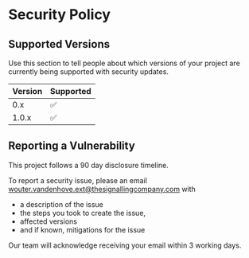 # Security Policy

## Supported Versions

Use this section to tell people about which versions of your project are
currently being supported with security updates.

| Version | Supported          |
| ------- | ------------------ |
| 0.x     | :white_check_mark: |
| 1.0.x   | :white_check_mark: |

## Reporting a Vulnerability

This project follows a 90 day disclosure timeline.

To report a security issue, please an email wouter.vandenhove.ext@thesignallingcompany.com with

- a description of the issue
- the steps you took to create the issue,
- affected versions
- and if known, mitigations for the issue

Our team will acknowledge receiving your email within 3 working days.